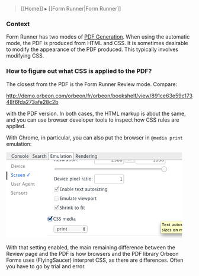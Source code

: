 > [[Home]] ▸ [[Form Runner|Form Runner]]

### Context

Form Runner has two modes of [PDF Generation](http://wiki.orbeon.com/forms/doc/user-guide/form-builder-user-guide/pdf-generation). When using the automatic mode, the PDF is produced from HTML and CSS. It is sometimes desirable to modify the appearance of the PDF produced. This typically involves modifying CSS.

### How to figure out what CSS is applied to the PDF?

The closest from the PDF is the Form Runner Review mode. Compare:

  http://demo.orbeon.com/orbeon/fr/orbeon/bookshelf/view/891ce63e59c17348f6fda273afe28c2b

with the PDF version. In both cases, the HTML markup is about the same, and you can use browser developer tools to inspect how CSS rules are applied.

With Chrome, in particular, you can also put the browser in `@media print` emulation:

![Chrome emulation settings](images/fr-chrome-media-emulation.png)

With that setting enabled, the main remaining difference between the Review page and the PDF is how browsers and the PDF library Orbeon Forms uses (FlyingSaucer) interpret CSS, as there are differences. Often you have to go by trial and error.
